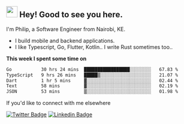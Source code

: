 <h2><img src="https://slackmojis.com/emojis/3643-cool-doge/download" width="30"/> Hey! Good to see you here.</h2>

<p>I'm Philip, a Software Engineer from Nairobi, KE. 

- I build mobile and backend applications.
- I like Typescript, Go, Flutter, Kotlin.. I write Rust sometimes too..</p>

**This week I spent some time on**
<!--START_SECTION:waka-->

```txt
Go           30 hrs 24 mins  █████████████████░░░░░░░░   67.83 %
TypeScript   9 hrs 26 mins   █████▒░░░░░░░░░░░░░░░░░░░   21.07 %
Dart         1 hr 5 mins     ▓░░░░░░░░░░░░░░░░░░░░░░░░   02.44 %
Text         58 mins         ▓░░░░░░░░░░░░░░░░░░░░░░░░   02.19 %
JSON         53 mins         ▒░░░░░░░░░░░░░░░░░░░░░░░░   01.98 %
```

<!--END_SECTION:waka-->

If you'd like to connect with me elsewhere

[![Twitter Badge](https://img.shields.io/badge/-Twitter-1ca0f1?style=flat-square&labelColor=1ca0f1&logo=twitter&logoColor=white&link=https://twitter.com/_diogorodrigues)](https://twitter.com/kimathiphil)  [![Linkedin Badge](https://img.shields.io/badge/-LinkedIn-blue?style=flat-square&logo=Linkedin&logoColor=white&link=https://www.linkedin.com/in/philip-kimathi-2604a9114/)](https://www.linkedin.com/in/philip-kimathi-2604a9114/)
